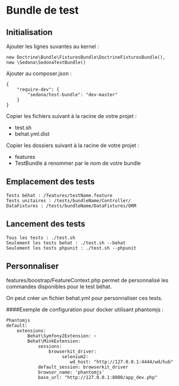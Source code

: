 Bundle de test
=============

Initialisation 
---------------
Ajouter les lignes suvantes au kernel :

    new Doctrine\Bundle\FixturesBundle\DoctrineFixturesBundle(),
    new \Sedona\SedonaTestBundle()

Ajouter au composer.json :

    {
        "require-dev": {
            "sedona/test-bundle": "dev-master"
        }
    }
    
Copier les fichiers suivant à la racine de votre projet :
- test.sh
- behat.yml.dist

Copier les dossiers suivant à la racine de votre projet :
- features
- TestBundle à renommer par le nom de votre bundle


Emplacement des tests
----------------
    Tests béhat : /features/testName.feature
    Tests unitaires : /tests/bundleName/Controller/
    DataFixtures : /tests/bundleName/DataFixtures/ORM

Lancement des tests
-----------
    Tous les tests : ./test.sh
    Seulement les tests behat : ./test.sh --behat
    Seulement les tests phpunit : ./test.sh --phpunit

Personnaliser
-------------
features/boostrap/FeatureContext.php permet de personnalisé les commandes disponibles pour le test béhat.

On peut créer un fichier behat.yml pour personnaliser ces tests.

####Exemple de configuration pour docker utilisant phantomjs :

    Phantomjs
    default:
        extensions:
            Behat\Symfony2Extension: ~
            Behat\MinkExtension:
                sessions:
                    browserkit_driver:
                         selenium2:
                            wd_host: "http://127.0.0.1:4444/wd/hub"
                default_session: browserkit_driver
                browser_name: 'phantomjs'
                base_url: "http://127.0.0.1:8000/app_dev.php"